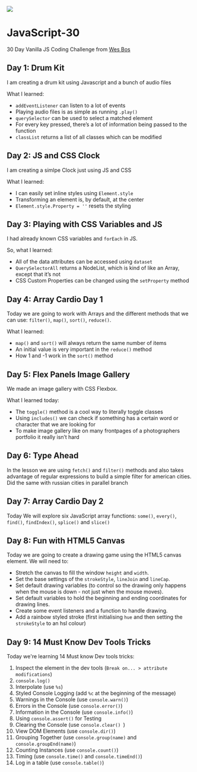 ![](https://javascript30.com/images/JS3-social-share.png)

# JavaScript-30
30 Day Vanilla JS Coding Challenge from [Wes Bos](https://github.com/wesbos/JavaScript30)

## Day 1: Drum Kit
I am creating a drum kit using Javascript and a bunch of audio files

What I learned:
- ```addEventListener``` can listen to a lot of events
- Playing audio files is as simple as running ```.play()```
- ```querySelector``` can be used to select a matched element
- For every key pressed, there’s a lot of information being passed to the function
- ```classList``` returns a list of all classes which can be modified

## Day 2: JS and CSS Clock
I am creating a simlpe Clock just using JS and CSS

What I learned:
- I can easily set inline styles using ```Element.style```
- Transforming an element is, by default, at the center
- ```Element.style.Property = ''``` resets the styling

## Day 3: Playing with CSS Variables and JS
I had already known CSS variables and ```forEach``` in JS.

So, what I learned:
- All of the data attributes can be accessed using ```dataset```
- ```QuerySelectorAll``` returns a NodeList, which is kind of like an Array, except that it’s not
- CSS Custom Properties can be changed using the ```setProperty``` method

## Day 4: Array Cardio Day 1
Today we are going to work with Arrays and the different methods that we can use: ```filter()```, ```map()```, ```sort()```, ```reduce()```.

What I learned:
- ```map()``` and ```sort()``` will always return the same number of items
- An initial value is very important in the ```reduce()``` method
- How 1 and -1 work in the ```sort()``` method

## Day 5: Flex Panels Image Gallery
We made an image gallery with CSS Flexbox.

What I learned today:
- The ```toggle()``` method is a cool way to literally toggle classes
- Using ```includes()``` we can check if something has a certain word or character that we are looking for
- To make image gallery like on many frontpages of a photographers portfolio it really isn’t hard

## Day 6: Type Ahead

In the lesson we are using ```fetch()``` and ```filter()``` methods and also takes advantage of regular expressions to build a simple filter for american cities. Did the same with russian cities in parallel branch

## Day 7: Array Cardio Day 2
Today We will explore six JavaScript array functions: ```some()```, ```every()```, ```find()```, ```findIndex()```, ```splice()``` and ```slice()```
## Day 8: Fun with HTML5 Canvas
Today we are going to create a drawing game using the HTML5 canvas element.
We will need to:

- Stretch the canvas to fill the window ```height``` and ```width```.
- Set the base settings of the ```strokeStyle```, ```lineJoin``` and ```lineCap```.
- Set default drawing variables (to control so the drawing only happens when the mouse is down - not just when the mouse moves).
- Set default variables to hold the beginning and ending coordinates for drawing lines.
- Create some event listeners and a function to handle drawing.
- Add a rainbow styled stroke (first initialising ```hue``` and then setting the ```strokeStyle``` to an hsl colour)

## Day 9: 14 Must Know Dev Tools Tricks
Today we're learning 14 Must know Dev tools tricks:
1. Inspect the element in the dev tools (```Break on... > attribute modifications```)
2. ```console.log()```
3. Interpolate (use ```%s```)
4. Styled Console Logging (add ```%c``` at the beginning of the message)
5. Warnings in the Console (use ```console.warn()```)
6. Errors in the Console (use ```console.error()```)
7. Information in the Console (use ```console.info()```)
8. Using ```console.assert()``` for Testing
9. Clearing the Console (use ```console.clear() ```)
10. View DOM Elements (use ```console.dir()```)
11. Grouping Together (use ```console.group(name)``` and ```console.groupEnd(name)```)
12. Counting Instances (use ```console.count()```)
13. Timing (use ```console.time()``` and ```console.timeEnd()```)
14. Log in a table (use ```console.table()```)

